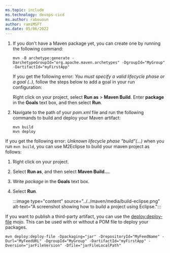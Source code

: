 ```yaml
---
ms.topic: include
ms.technology: devops-cicd
ms.author: rabououn
author: ramiMSFT
ms.date: 05/06/2022
---
```


1. If you don't have a Maven package yet, you can create one by running the following command:

    ```Command
    mvn -B archetype:generate -DarchetypeGroupId="org.apache.maven.archetypes" -DgroupId="MyGroup" -DartifactId="myFirstApp"
    ```
    
    If you get the following error: *You must specify a valid lifecycle phase or a goal (..)*, follow the steps below to add a goal in your run configuration:
    
    Right click on your project, select **Run as** > **Maven Build**. Enter **package** in the **Goals** text box, and then select **Run**.

1. Navigate to the path of your *pom.xml* file and run the following commands to build and deploy your Maven artifact:

    ```command
    mvn build
    mvn deploy
    ```

If you get the following error: *Unknown lifecycle phase "build"(...)* when you run `mvn build`, you can use M2Eclipse to build your maven project as follows:

1. Right click on your project.

1. Select **Run as**, and then select **Maven Build...**.

1. Write *package* in the **Goals** text box.

1. Select **Run**.

    :::image type="content" source="../../maven/media/build-eclipse.png" alt-text="A screenshot showing how to build a project using Eclipse.":::

If you want to publish a third-party artifact, you can use the [deploy:deploy-file](https://maven.apache.org/plugins/maven-deploy-plugin/usage.html) mojo. This can be used with or without a POM file to deploy your packages.

```Command
mvn deploy:deploy-file -Dpackaging="jar" -DrepositoryId="MyFeedName" -Durl="MyFeedURL" -DgroupId="MyGroup" -DartifactId="myFirstApp" -Dversion="jarFileVersion" -Dfile="jarFileLocalPath"
```
